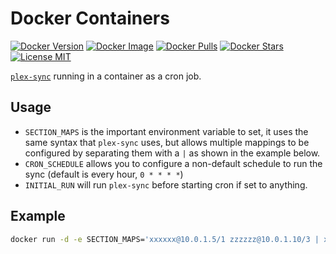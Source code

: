 # Docker Containers

[![Docker Version](https://images.microbadger.com/badges/version/patsissons/plex-sync.svg)](https://microbadger.com/images/patsissons/plex-sync) [![Docker Image](https://images.microbadger.com/badges/image/patsissons/plex-sync.svg)](https://microbadger.com/images/patsissons/plex-sync) [![Docker Pulls](https://img.shields.io/docker/pulls/patsissons/plex-sync.svg)](https://hub.docker.com/r/patsissons/plex-sync/) [![Docker Stars](https://img.shields.io/docker/stars/patsissons/plex-sync.svg)](https://hub.docker.com/r/patsissons/plex-sync/) [![License MIT](https://img.shields.io/badge/license-MIT-blue.svg)](https://opensource.org/licenses/MIT)

[`plex-sync`](https://github.com/jacobwgillespie/plex-sync) running in a container as a cron job.

## Usage

- `SECTION_MAPS` is the important environment variable to set, it uses the same syntax that `plex-sync` uses, but allows multiple mappings to be configured by separating them with a `|` as shown in the example below.
- `CRON_SCHEDULE` allows you to configure a non-default schedule to run the sync (default is every hour, `0 * * * *`)
- `INITIAL_RUN` will run `plex-sync` before starting cron if set to anything.

## Example

```sh
docker run -d -e SECTION_MAPS='xxxxxx@10.0.1.5/1 zzzzzz@10.0.1.10/3 | xxxx@10.0.1.6:32401/1,r https://yyyy@10.0.1.7/3,w zzzz@10.0.1.8/2,rw' -e CRON_SCHEDULE='*/5 * * * *' -e INITIAL_RUN=true patsissons/plex-sync
```
